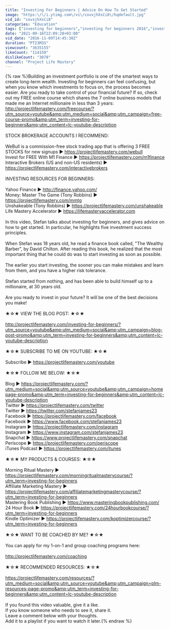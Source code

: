 ```yaml
---
title: "Investing For Beginners | Advice On How To Get Started"
image: "https:\/\/i.ytimg.com\/vi\/covxjhXsCi8\/hqdefault.jpg"
vid_id: "covxjhXsCi8"
categories: "Education"
tags: ["investing for beginners","investing for beginners 2016","investing for beginners youtube"]
date: "2021-09-16T22:09:28+03:00"
vid_date: "2016-11-09T14:45:30Z"
duration: "PT23M3S"
viewcount: "3635155"
likeCount: "114150"
dislikeCount: "3078"
channel: "Project Life Mastery"
---
```

{% raw %}Building an investment portfolio is one of the smartest ways to create long-term wealth. Investing for beginners can feel confusing, but when you know which investments to focus on, the process becomes easier. Are you ready to take control of your financial future? If so, check out my FREE online course which shares the 7 online business models that made me an Internet millionaire in less than 3 years:<br /><a rel="nofollow" target="blank" href="http://projectlifemastery.com/freecourse/?utm_source=youtube&amp;utm_medium=social&amp;utm_campaign=free-course-promo&amp;utm_term=investing-for-beginners&amp;utm_content=lc-youtube-description">http://projectlifemastery.com/freecourse/?utm_source=youtube&amp;utm_medium=social&amp;utm_campaign=free-course-promo&amp;utm_term=investing-for-beginners&amp;utm_content=lc-youtube-description</a><br /><br />STOCK BROKERAGE ACCOUNTS I RECOMMEND:<br /><br />WeBull is a commission-free stock trading app that is offering 3 FREE STOCKS for new signups ► <a rel="nofollow" target="blank" href="https://projectlifemastery.com/webull">https://projectlifemastery.com/webull</a><br />Invest for FREE With M1 Finance ► <a rel="nofollow" target="blank" href="https://projectlifemastery.com/m1finance">https://projectlifemastery.com/m1finance</a><br />Interactive Brokers (US and non-US residents) ► <a rel="nofollow" target="blank" href="https://projectlifemastery.com/interactivebrokers">https://projectlifemastery.com/interactivebrokers</a><br /><br />INVESTING RESOURCES FOR BEGINNERS:<br /><br />Yahoo Finance ► <a rel="nofollow" target="blank" href="http://finance.yahoo.com/">http://finance.yahoo.com/</a><br />Money: Master The Game (Tony Robbins) ► <a rel="nofollow" target="blank" href="https://projectlifemastery.com/mmtg">https://projectlifemastery.com/mmtg</a><br />Unshakeable (Tony Robbins) ► <a rel="nofollow" target="blank" href="https://projectlifemastery.com/unshakeable">https://projectlifemastery.com/unshakeable</a><br />Life Mastery Accelerator ► <a rel="nofollow" target="blank" href="https://lifemasteryaccelerator.com">https://lifemasteryaccelerator.com</a> <br /><br />In this video, Stefan talks about investing for beginners, and gives advice on how to get started.  In particular, he highlights five investment success principles.<br /><br />When Stefan was 18 years old, he read a finance book called, &quot;The Wealthy Barber”, by David Chilton.  After reading this book, he realized that the most important thing that he could do was to start investing as soon as possible.  <br /><br />The earlier you start investing, the sooner you can make mistakes and learn from them, and you have a higher risk tolerance.<br /><br />Stefan started from nothing, and has been able to build himself up to a millionaire, at 30 years old.<br /><br />Are you ready to invest in your future?  It will be one of the best decisions you make!<br /><br />★☆★ VIEW THE BLOG POST: ★☆★<br /><br /><a rel="nofollow" target="blank" href="http://projectlifemastery.com/investing-for-beginners/?utm_source=youtube&amp;utm_medium=social&amp;utm_campaign=blog-post-promo&amp;utm_term=investing-for-beginners&amp;utm_content=lc-youtube-description">http://projectlifemastery.com/investing-for-beginners/?utm_source=youtube&amp;utm_medium=social&amp;utm_campaign=blog-post-promo&amp;utm_term=investing-for-beginners&amp;utm_content=lc-youtube-description</a><br /><br />★☆★ SUBSCRIBE TO ME ON YOUTUBE: ★☆★<br /><br />Subscribe ► <a rel="nofollow" target="blank" href="https://projectlifemastery.com/youtube">https://projectlifemastery.com/youtube</a><br /><br />★☆★ FOLLOW ME BELOW: ★☆★<br /><br />Blog ► <a rel="nofollow" target="blank" href="https://projectlifemastery.com/?utm_medium=social&amp;utm_source=youtube&amp;utm_campaign=homepage-promo&amp;utm_term=investing-for-beginners&amp;utm_content=lc-youtube-description">https://projectlifemastery.com/?utm_medium=social&amp;utm_source=youtube&amp;utm_campaign=homepage-promo&amp;utm_term=investing-for-beginners&amp;utm_content=lc-youtube-description</a><br />Twitter ► <a rel="nofollow" target="blank" href="https://projectlifemastery.com/twitter">https://projectlifemastery.com/twitter</a><br />Twitter ► <a rel="nofollow" target="blank" href="https://twitter.com/stefanjames23">https://twitter.com/stefanjames23</a><br />Facebook ► <a rel="nofollow" target="blank" href="https://projectlifemastery.com/facebook">https://projectlifemastery.com/facebook</a><br />Facebook ► <a rel="nofollow" target="blank" href="https://www.facebook.com/stefanjames23">https://www.facebook.com/stefanjames23</a><br />Instagram ► <a rel="nofollow" target="blank" href="https://projectlifemastery.com/instagram">https://projectlifemastery.com/instagram</a><br />Instagram ► <a rel="nofollow" target="blank" href="https://www.instagram.com/stefanjames23">https://www.instagram.com/stefanjames23</a><br />Snapchat ► <a rel="nofollow" target="blank" href="https://www.projectlifemastery.com/snapchat">https://www.projectlifemastery.com/snapchat</a><br />Periscope ► <a rel="nofollow" target="blank" href="https://projectlifemastery.com/periscope">https://projectlifemastery.com/periscope</a><br />iTunes Podcast ► <a rel="nofollow" target="blank" href="https://projectlifemastery.com/itunes">https://projectlifemastery.com/itunes</a><br /><br />★☆★ MY PRODUCTS &amp; COURSES: ★☆★<br /><br />Morning Ritual Mastery ► <a rel="nofollow" target="blank" href="https://projectlifemastery.com/morningritualmasterycourse/?utm_term=investing-for-beginners">https://projectlifemastery.com/morningritualmasterycourse/?utm_term=investing-for-beginners</a><br />Affiliate Marketing Mastery ► <a rel="nofollow" target="blank" href="https://projectlifemastery.com/affiliatemarketingmasterycourse/?utm_term=investing-for-beginners">https://projectlifemastery.com/affiliatemarketingmasterycourse/?utm_term=investing-for-beginners</a><br />Mastering Book Publishing ► <a rel="nofollow" target="blank" href="https://www.masteringbookpublishing.com/">https://www.masteringbookpublishing.com/</a><br />24 Hour Book ► <a rel="nofollow" target="blank" href="https://projectlifemastery.com/24hourbookcourse/?utm_term=investing-for-beginners">https://projectlifemastery.com/24hourbookcourse/?utm_term=investing-for-beginners</a><br />Kindle Optimizer ► <a rel="nofollow" target="blank" href="https://projectlifemastery.com/koptimizercourse/?utm_term=investing-for-beginners">https://projectlifemastery.com/koptimizercourse/?utm_term=investing-for-beginners</a><br /><br />★☆★ WANT TO BE COACHED BY ME? ★☆★<br /><br />You can apply for my 1-on-1 and group coaching programs here:<br /><br /><a rel="nofollow" target="blank" href="http://projectlifemastery.com/coaching">http://projectlifemastery.com/coaching</a><br /><br />★☆★ RECOMMENDED RESOURCES: ★☆★<br /><br /><a rel="nofollow" target="blank" href="https://projectlifemastery.com/resources/?utm_medium=social&amp;utm_source=youtube&amp;utm_campaign=plm-resources-page-promo&amp;utm_term=investing-for-beginners&amp;utm_content=lc-youtube-description">https://projectlifemastery.com/resources/?utm_medium=social&amp;utm_source=youtube&amp;utm_campaign=plm-resources-page-promo&amp;utm_term=investing-for-beginners&amp;utm_content=lc-youtube-description</a><br /><br />If you found this video valuable, give it a like.<br />If you know someone who needs to see it, share it.<br />Leave a comment below with your thoughts.<br />Add it to a playlist if you want to watch it later.{% endraw %}
